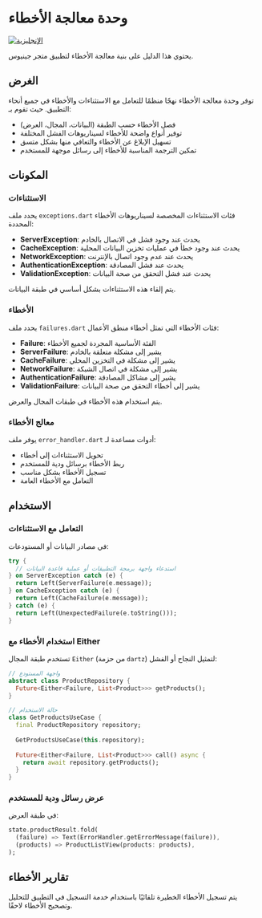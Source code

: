 # وحدة معالجة الأخطاء

[![الإنجليزية](https://img.shields.io/badge/Language-English-blueviolet?style=for-the-badge)](README.md)

يحتوي هذا الدليل على بنية معالجة الأخطاء لتطبيق متجر جينيوس.

## الغرض

توفر وحدة معالجة الأخطاء نهجًا منظمًا للتعامل مع الاستثناءات والأخطاء في جميع أنحاء التطبيق. حيث تقوم بـ:

- فصل الأخطاء حسب الطبقة (البيانات، المجال، العرض)
- توفير أنواع واضحة للأخطاء لسيناريوهات الفشل المختلفة
- تسهيل الإبلاغ عن الأخطاء والتعافي منها بشكل متسق
- تمكين الترجمة المناسبة للأخطاء إلى رسائل موجهة للمستخدم

## المكونات

### الاستثناءات

يحدد ملف `exceptions.dart` فئات الاستثناءات المخصصة لسيناريوهات الأخطاء المحددة:

- **ServerException**: يحدث عند وجود فشل في الاتصال بالخادم
- **CacheException**: يحدث عند وجود خطأ في عمليات تخزين البيانات المحلية
- **NetworkException**: يحدث عند عدم وجود اتصال بالإنترنت
- **AuthenticationException**: يحدث عند فشل المصادقة
- **ValidationException**: يحدث عند فشل التحقق من صحة البيانات

يتم إلقاء هذه الاستثناءات بشكل أساسي في طبقة البيانات.

### الأخطاء

يحدد ملف `failures.dart` فئات الأخطاء التي تمثل أخطاء منطق الأعمال:

- **Failure**: الفئة الأساسية المجردة لجميع الأخطاء
- **ServerFailure**: يشير إلى مشكلة متعلقة بالخادم
- **CacheFailure**: يشير إلى مشكلة في التخزين المحلي
- **NetworkFailure**: يشير إلى مشكلة في اتصال الشبكة
- **AuthenticationFailure**: يشير إلى مشاكل المصادقة
- **ValidationFailure**: يشير إلى أخطاء التحقق من صحة البيانات

يتم استخدام هذه الأخطاء في طبقات المجال والعرض.

### معالج الأخطاء

يوفر ملف `error_handler.dart` أدوات مساعدة لـ:

- تحويل الاستثناءات إلى أخطاء
- ربط الأخطاء برسائل ودية للمستخدم
- تسجيل الأخطاء بشكل مناسب
- التعامل مع الأخطاء العامة

## الاستخدام

### التعامل مع الاستثناءات

في مصادر البيانات أو المستودعات:

```dart
try {
  // استدعاء واجهة برمجة التطبيقات أو عملية قاعدة البيانات
} on ServerException catch (e) {
  return Left(ServerFailure(e.message));
} on CacheException catch (e) {
  return Left(CacheFailure(e.message));
} catch (e) {
  return Left(UnexpectedFailure(e.toString()));
}
```

### استخدام الأخطاء مع Either

تستخدم طبقة المجال `Either` (من حزمة `dartz`) لتمثيل النجاح أو الفشل:

```dart
// واجهة المستودع
abstract class ProductRepository {
  Future<Either<Failure, List<Product>>> getProducts();
}

// حالة الاستخدام
class GetProductsUseCase {
  final ProductRepository repository;
  
  GetProductsUseCase(this.repository);
  
  Future<Either<Failure, List<Product>>> call() async {
    return await repository.getProducts();
  }
}
```

### عرض رسائل ودية للمستخدم

في طبقة العرض:

```dart
state.productResult.fold(
  (failure) => Text(ErrorHandler.getErrorMessage(failure)),
  (products) => ProductListView(products: products),
);
```

## تقارير الأخطاء

يتم تسجيل الأخطاء الخطيرة تلقائيًا باستخدام خدمة التسجيل في التطبيق للتحليل وتصحيح الأخطاء لاحقًا.
